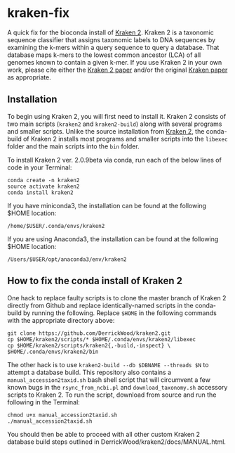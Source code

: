 # kraken-fix

A quick fix for the bioconda install of [Kraken 2]. Kraken 2 is a taxonomic sequence classifier that assigns taxonomic labels to DNA sequences by examining the k-mers within a query sequence to query a database. That database maps k-mers to the lowest common ancestor (LCA) of all genomes known to contain a given k-mer. If you use Kraken 2 in your own work, please cite either the [Kraken 2 paper] and/or the original [Kraken paper] as appropriate.

[Kraken 2]: https://ccb.jhu.edu/software/kraken2/
[Kraken paper]: https://genomebiology.biomedcentral.com/articles/10.1186/gb-2014-15-3-r46
[Kraken 2 paper]: https://genomebiology.biomedcentral.com/articles/10.1186/s13059-019-1891-0

## Installation

To begin using Kraken 2, you will first need to install it. Kraken 2 consists of two main scripts (`kraken2` and `kraken2-build`) along with several programs and smaller scripts. Unlike the source installation from [Kraken 2], the conda-build of Kraken 2 installs most programs and smaller scripts into the `libexec` folder and the main scripts into the `bin` folder. 

To install Kraken 2 ver. 2.0.9beta via conda, run each of the below lines of code in your Terminal:

    conda create -n kraken2
    source activate kraken2
    conda install kraken2

If you have miniconda3, the installation can be found at the following $HOME location:
    
    /home/$USER/.conda/envs/kraken2

If you are using Anaconda3, the installation can be found at the following $HOME location:

    /Users/$USER/opt/anaconda3/env/kraken2

## How to fix the conda install of Kraken 2

One hack to replace faulty scripts is to clone the master branch of Kraken 2 directly from Github and replace identically-named scripts in the conda-build by running the following. Replace `$HOME` in the following commands with the appropriate directory above:

    git clone https://github.com/DerrickWood/kraken2.git
    cp $HOME/kraken2/scripts/* $HOME/.conda/envs/kraken2/libexec
    cp $HOME/kraken2/scripts/kraken2{,-build,-inspect} \ $HOME/.conda/envs/kraken2/bin
    
The other hack is to use `kraken2-build --db $DBNAME --threads $N` to attempt a database build. This repository also contains a `manual_accession2taxid.sh` bash shell script that will circumvent a few known bugs in the `rsync_from_ncbi.pl` and `download_taxonomy.sh` accessory scripts to Kraken 2. To run the script, download from source and run the following in the Terminal:

    chmod u+x manual_accession2taxid.sh
    ./manual_accession2taxid.sh

You should then be able to proceed with all other custom Kraken 2 database build steps outlined in DerrickWood/kraken2/docs/MANUAL.html.
